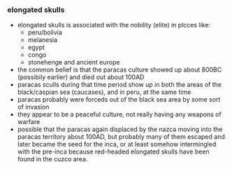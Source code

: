 ### elongated skulls

- elongated skulls is associated with the nobility (elite) in plcces like:
  - peru/bolivia
  - melanesia
  - egypt
  - congo
  - stonehenge and ancient europe
- the common belief is that the paracas culture showed up about 800BC (possibily earlier) and died out about 100AD
- paracas sculls during that time period show up in both the areas of the black/caspian sea (caucases), and in peru, at the same time
- paracas probably were forceds out of the black sea area by some sort of invasion
- they appear to be a peaceful culture, not really having any weapons of warfare
- possible that the paracas again displaced by the nazca moving into the paracas territory about 100AD, but probably many of them escaped and later became the seed for the inca, or at least somehow intermingled with the pre-inca because red-headed elongated skulls have been found in the cuzco area.
